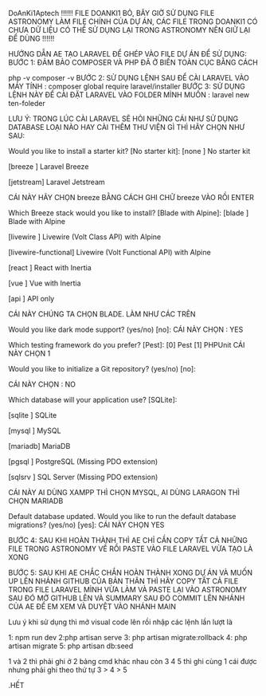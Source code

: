 DoAnKi1Aptech
!!!!!! FILE DOANKI1 BỎ, BÂY GIỜ SỬ DỤNG FILE ASTRONOMY LÀM FILE CHÍNH CỦA DỰ ÁN, CÁC FILE TRONG DOANKI1 CÓ CHƯA DỮ LIỆU CÓ THỂ SỬ DỤNG LẠI TRONG ASTRONOMY NÊN GIỮ LẠI ĐỂ DÙNG !!!!!!

HƯỚNG DẪN AE TẠO LARAVEL ĐỂ GHÉP VÀO FILE DỰ ÁN ĐỂ SỬ DỤNG: BƯỚC 1: ĐẢM BẢO COMPOSER VÀ PHP ĐÃ Ở BIẾN TOÀN CỤC BẰNG CÁCH

php -v
composer -v
BƯỚC 2: SỬ DỤNG LỆNH SAU ĐỂ CÀI LARAVEL VÀO MÁY TÍNH : composer global require laravel/installer BƯỚC 3: SỬ DỤNG LỆNH NÀY ĐỂ CÀI ĐẶT LARAVEL VÀO FOLDER MÌNH MUỐN : laravel new ten-foleder

LƯU Ý: TRONG LÚC CÀI LARAVEL SẼ HỎI NHỮNG CÁI NHƯ SỬ DỤNG DATABASE LOẠI NÀO HAY CÀI THÊM THƯ VIỆN GÌ THÌ HÃY CHỌN NHƯ SAU:

Would you like to install a starter kit? [No starter kit]:
[none ] No starter kit

[breeze ] Laravel Breeze

[jetstream] Laravel Jetstream

CÁI NÀY HÃY CHỌN breeze BẰNG CÁCH GHI CHỮ breeze VÀO RỒI ENTER

Which Breeze stack would you like to install? [Blade with Alpine]:
[blade ] Blade with Alpine

[livewire ] Livewire (Volt Class API) with Alpine

[livewire-functional] Livewire (Volt Functional API) with Alpine

[react ] React with Inertia

[vue ] Vue with Inertia

[api ] API only

CÁI NÀY CHÚNG TA CHỌN BLADE. LÀM NHƯ CÁC TRÊN

Would you like dark mode support? (yes/no) [no]:
CÁI NÀY CHỌN : YES

Which testing framework do you prefer? [Pest]: [0] Pest [1] PHPUnit
CÁI NÀY CHỌN 1

Would you like to initialize a Git repository? (yes/no) [no]:

CÁI NÀY CHỌN : NO

Which database will your application use? [SQLite]:

[sqlite ] SQLite

[mysql ] MySQL

[mariadb] MariaDB

[pgsql ] PostgreSQL (Missing PDO extension)

[sqlsrv ] SQL Server (Missing PDO extension)

CÁI NÀY AI DÙNG XAMPP THÌ CHỌN MYSQL, AI DÙNG LARAGON THÌ CHỌN MARIADB

Default database updated. Would you like to run the default database migrations? (yes/no) [yes]:
CÁI NÀY CHỌN YES

BƯỚC 4: SAU KHI HOÀN THÀNH THÌ AE CHỈ CẦN COPY TẤT CẢ NHỮNG FILE TRONG ASTRONOMY VỀ RỒI PASTE VÀO FILE LARAVEL VỪA TẠO LÀ XONG

BƯỚC 5: SAU KHI AE CHẮC CHẮN HOÀN THÀNH XONG DỰ ÁN VÀ MUỐN UP LÊN NHÁNH GITHUB CỦA BẢN THÂN THÌ HÃY COPY TẤT CẢ FILE TRONG FILE LARAVEL MÌNH VỪA LÀM VÀ PASTE LẠI VÀO ASTRONOMY SAU ĐÓ MỞ GITHUB LÊN VÀ SUMMARY SAU ĐÓ COMMIT LÊN NHÁNH CỦA AE ĐỂ EM XEM VÀ DUYỆT VÀO NHÁNH MAIN

Lưu ý khi sử dụng thì mở visual code lên rồi nhập các lệnh lần lượt là

1: npm run dev 2:php artisan serve 3: php artisan migrate:rollback 4: php artisan migrate 5: php artisan db:seed

1 và 2 thì phải ghi ở 2 bảng cmd khác nhau còn 3 4 5 thì ghi cùng 1 cái được nhưng phải ghi theo thứ tự 3 > 4 > 5

.HẾT